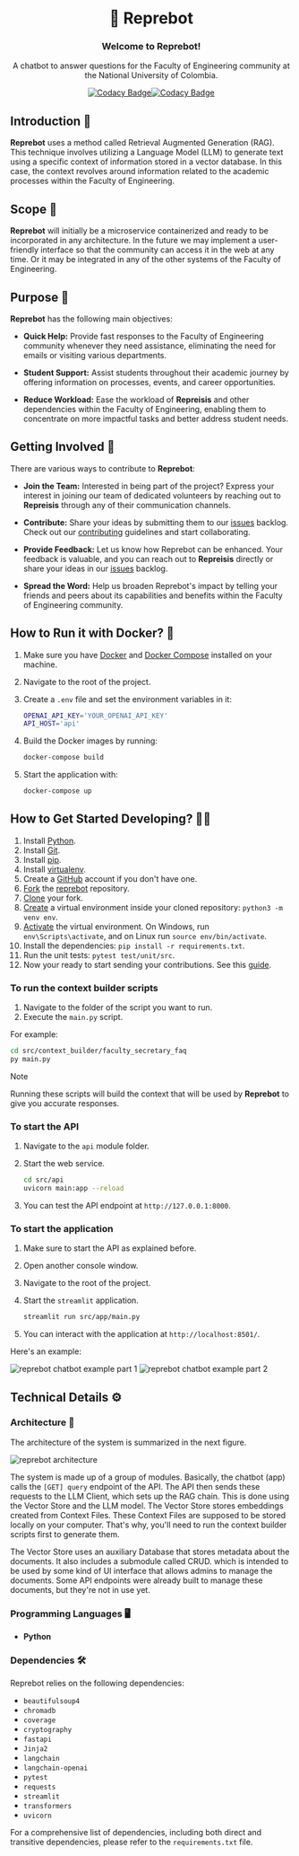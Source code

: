 <h1 align="center"> 🤖 Reprebot </h1>

<div align="center">
  <h3>Welcome to <b>Reprebot</b>!</h3>

A chatbot to answer questions for the Faculty of Engineering community at the
National University of Colombia.

[![Codacy Badge](https://app.codacy.com/project/badge/Grade/91b3b1c0dca44a828461a62a5ffe032e)](https://app.codacy.com/gh/Represoft/reprebot/dashboard?utm_source=gh&utm_medium=referral&utm_content=&utm_campaign=Badge_grade)[![Codacy Badge](https://app.codacy.com/project/badge/Coverage/91b3b1c0dca44a828461a62a5ffe032e)](https://app.codacy.com/gh/Represoft/reprebot/dashboard?utm_source=gh&utm_medium=referral&utm_content=&utm_campaign=Badge_coverage)

</div>

## Introduction 🚀

**Reprebot** uses a method called Retrieval Augmented Generation (RAG).
This technique involves utilizing a Language Model (LLM) to generate text using
a specific context of information stored in a vector database. In this case,
the context revolves around information related to the academic processes within
the Faculty of Engineering.

## Scope 🔭

**Reprebot** will initially be a microservice containerized and ready to be
incorporated in any architecture. In the future we may implement a user-friendly
interface so that the community can access it in the web at any time. Or it may
be integrated in any of the other systems of the Faculty of Engineering.

## Purpose 🎯

**Reprebot** has the following main objectives:

- **Quick Help:** Provide fast responses to the Faculty of Engineering community
  whenever they need assistance, eliminating the need for emails or visiting
  various departments.

- **Student Support:** Assist students throughout their academic journey by
  offering information on processes, events, and career opportunities.

- **Reduce Workload:** Ease the workload of **Repreisis** and other dependencies
  within the Faculty of Engineering, enabling them to concentrate on more
  impactful tasks and better address student needs.

## Getting Involved 🙌

There are various ways to contribute to **Reprebot**:

- **Join the Team:** Interested in being part of the project? Express your
  interest in joining our team of dedicated volunteers by reaching out to
  **Repreisis** through any of their communication channels.

- **Contribute:** Share your ideas by submitting them to our
  [issues](https://github.com/Represoft/reprebot/issues) backlog.
  Check out our [contributing](CONTRIBUTING.md) guidelines and start
  collaborating.

- **Provide Feedback:** Let us know how Reprebot can be enhanced. Your feedback
  is valuable, and you can reach out to **Repreisis** directly or share your
  ideas in our [issues](https://github.com/Represoft/reprebot/issues) backlog.

- **Spread the Word:** Help us broaden Reprebot's impact by telling your friends
  and peers about its capabilities and benefits within the Faculty of
  Engineering community.

## How to Run it with Docker? 🐋

1. Make sure you have [Docker](https://docs.docker.com/engine/install/) and [Docker Compose](https://docs.docker.com/compose/install/) installed on your machine.
2. Navigate to the root of the project.
3. Create a `.env` file and set the environment variables in it:

    ```sh
    OPENAI_API_KEY='YOUR_OPENAI_API_KEY'
    API_HOST='api'
    ```

4. Build the Docker images by running:

    ```sh
    docker-compose build
    ```

5. Start the application with:

    ```sh
    docker-compose up
    ```

## How to Get Started Developing? 🏃‍♀️

1. Install [Python](https://www.python.org/downloads/).
2. Install [Git](https://git-scm.com/downloads).
3. Install [pip](https://pip.pypa.io/en/stable/installation/).
4. Install [virtualenv](https://virtualenv.pypa.io/en/latest/installation.html).
5. Create a [GitHub](https://docs.github.com/en/get-started/start-your-journey/creating-an-account-on-github) account if you don't have one.
6. [Fork](https://docs.github.com/en/pull-requests/collaborating-with-pull-requests/working-with-forks/fork-a-repo) the [reprebot](https://github.com/Represoft/reprebot) repository.
7. [Clone](https://docs.github.com/en/repositories/creating-and-managing-repositories/cloning-a-repository) your fork.
8. [Create](https://docs.python.org/3/library/venv.html) a virtual environment
   inside your cloned repository: `python3 -m venv env`.
9. [Activate](https://docs.python.org/3/tutorial/venv.html) the virtual
   environment. On Windows, run `env\Scripts\activate`, and on Linux run
   `source env/bin/activate`.
10. Install the dependencies: `pip install -r requirements.txt`.
11. Run the unit tests: `pytest test/unit/src`.
12. Now your ready to start sending your contributions. See this
    [guide](https://github.com/Represoft/reprebot/blob/main/CONTRIBUTING.md).

### To run the context builder scripts

1. Navigate to the folder of the script you want to run.
2. Execute the `main.py` script.

For example:

```sh
cd src/context_builder/faculty_secretary_faq
py main.py
```

> [!NOTE]
>Running these scripts will build the context that will be used by **Reprebot**
to give you accurate responses.

### To start the API

1. Navigate to the `api` module folder.
2. Start the web service.

    ```sh
    cd src/api
    uvicorn main:app --reload
    ```

3. You can test the API endpoint at `http://127.0.0.1:8000`.

### To start the application

1. Make sure to start the API as explained before.
2. Open another console window.
3. Navigate to the root of the project.
4. Start the `streamlit` application.

    ```sh
    streamlit run src/app/main.py
    ```

5. You can interact with the application at `http://localhost:8501/`.

Here's an example:

![reprebot chatbot example part 1](fig/reprebot-chatbot-example-part-1.jpeg)
![reprebot chatbot example part 2](fig/reprebot-chatbot-example-part-2.jpeg)

## Technical Details ⚙️

### Architecture 🏯

The architecture of the system is summarized in the next figure.

![reprebot architecture](fig/reprebot-architecture.png)

The system is made up of a group of modules. Basically, the chatbot (app) calls the `[GET] query` endpoint of the API. The API then sends these requests to the LLM Client, which sets up the RAG chain. This is done using the Vector Store and the LLM model. The Vector Store stores embeddings created from Context Files. These Context Files are supposed to be stored locally on your computer. That's why, you'll need to run the context builder scripts first to generate them.

The Vector Store uses an auxiliary Database that stores metadata about the documents. It also includes a submodule called CRUD. which is intended to be used by some kind of UI interface that allows admins to manage the documents. Some API endpoints were already built to manage these documents, but they're not in use yet.

### Programming Languages 🖥️

- **Python**

### Dependencies 🛠️

Reprebot relies on the following dependencies:

- `beautifulsoup4`
- `chromadb`
- `coverage`
- `cryptography`
- `fastapi`
- `Jinja2`
- `langchain`
- `langchain-openai`
- `pytest`
- `requests`
- `streamlit`
- `transformers`
- `uvicorn`

For a comprehensive list of dependencies, including both direct and transitive
dependencies, please refer to the `requirements.txt` file.

